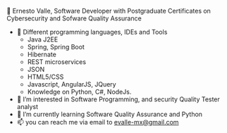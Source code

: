 👋 Ernesto Valle, Software Developer with Postgraduate Certificates on Cybersecurity and Sofware Quality Assurance
- 💞️ Different programming languages, IDEs and Tools
  - Java J2EE
  - Spring, Spring Boot
  - Hibernate
  - REST microservices
  - JSON
  - HTML5/CSS
  - Javascript, AngularJS, JQuery
  - Knowledge on Python, C#, NodeJs.
- 👀 I’m interested in Software Programming, and security Quality Tester analyst
- 🌱 I’m currently learning Software Quality Assurance and Python
- 📫 you can reach me via email to evalle-mx@gmail.com

<!---
evalle-mx/evalle-mx is a ✨ special ✨ repository because its `README.md` (this file) appears on your GitHub profile.
You can click the Preview link to take a look at your changes.
--->

